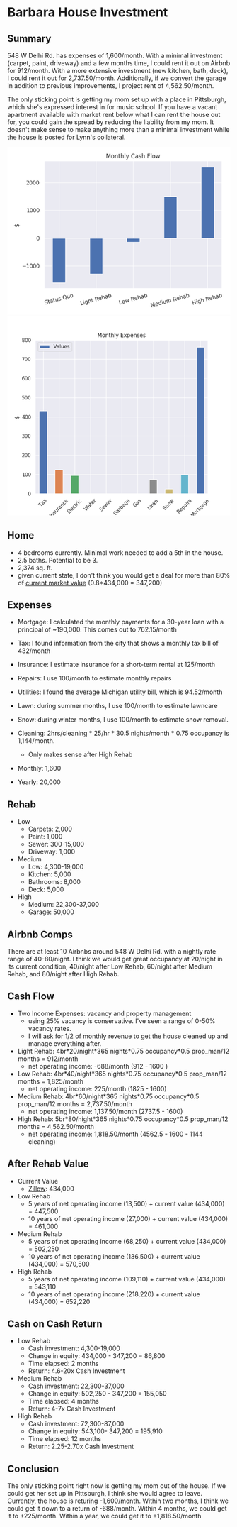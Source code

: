 # Barbara House Investment

## Summary
548 W Delhi Rd. has expenses of 1,600/month. With a minimal investment (carpet,
paint, driveway)  and a few months time, I could rent it out on Airbnb for 
912/month. With a more extensive investment (new kitchen, bath, deck), I
could rent it out for 2,737.50/month. Additionally, if we convert the garage in
addition to previous improvements, I project rent of 4,562.50/month. 

The only sticking point is getting my mom set up with a place in Pittsburgh, 
which she's expressed interest in for music school. If you have a vacant apartment
available with market rent below what I can rent the house out for, you could
gain the spread by reducing the liability from my mom. It doesn't make sense to 
make anything more than a minimal investment while the house is posted for 
Lynn's collateral. 

![Monthly Cash Flow](monthly_cash_flow.png)
![Expenses](monthly_expenses.png)

## Home
- 4 bedrooms currently. Minimal work needed to add a 5th in the house.
- 2.5 baths. Potential to be 3.
- 2,374 sq. ft.
- given current state, I don't think you would get a deal for more than 80% of
  [current market value](https://www.zillow.com/homedetails/548-W-Delhi-Rd-Ann-Arbor-MI-48103/54800224_zpid/) (0.8\*434,000 = 347,200)


## Expenses
- Mortgage: I calculated the monthly payments for a 30-year loan with a
  principal of ~190,000. This comes out to 762.15/month
- Tax: I found information from the city that shows a monthly tax bill of
  432/month
- Insurance: I estimate insurance for a short-term rental at 125/month
- Repairs: I use 100/month to estimate monthly repairs
- Utilities: I found the average Michigan utility bill, which is 94.52/month
- Lawn: during summer months, I use 100/month to estimate lawncare
- Snow: during winter months, I use 100/month to estimate snow removal.
- Cleaning: 2hrs/cleaning \* 25/hr \* 30.5 nights/month \* 0.75 occupancy is
  1,144/month.
    - Only makes sense after High Rehab


- Monthly: 1,600
- Yearly: 20,000



## Rehab
- Low
    - Carpets: 2,000
    - Paint: 1,000
    - Sewer: 300-15,000
    - Driveway: 1,000
- Medium
    - Low: 4,300-19,000
    - Kitchen: 5,000
    - Bathrooms: 8,000
    - Deck: 5,000
- High
    - Medium: 22,300-37,000
    - Garage: 50,000


## Airbnb Comps
There are at least 10 Airbnbs around 548 W Delhi Rd. with a nightly rate range 
of 40-80/night. I think we would get great occupancy at 20/night in its current
condition, 40/night after Low Rehab, 60/night after Medium Rehab, and 80/night
after High Rehab. 

## Cash Flow
- Two Income Expenses: vacancy and property management
    - using 25% vacancy is conservative. I've seen a range of 0-50% vacancy
      rates.
    - I will ask for 1/2 of monthly revenue to get the house cleaned up and
      manage everything after. 
- Light Rehab: 4br\*20/night\*365 nights\*0.75 occupancy\*0.5 prop_man/12 months 
  = 912/month
    - net operating income: -688/month (912 - 1600 )
- Low Rehab: 4br\*40/night\*365 nights\*0.75 occupancy\*0.5 prop_man/12 months 
  = 1,825/month
    - net operating income: 225/month (1825 - 1600)
- Medium Rehab: 4br\*60/night\*365 nights\*0.75 occupancy\*0.5 prop_man/12 months 
  = 2,737.50/month
    - net operating income: 1,137.50/month (2737.5 - 1600)
- High Rehab: 5br\*80/night\*365 nights\*0.75 occupancy\*0.5 prop_man/12 months 
  = 4,562.50/month
    - net operating income: 1,818.50/month (4562.5 - 1600 - 1144 cleaning)


## After Rehab Value
- Current Value
    - [Zillow](https://www.zillow.com/homedetails/548-W-Delhi-Rd-Ann-Arbor-MI-48103/54800224_zpid/): 434,000
- Low Rehab
    - 5 years of net operating income (13,500) + current value (434,000) =
      447,500
    - 10 years of net operating income (27,000) + current value (434,000) = 
      461,000
- Medium Rehab
    - 5 years of net operating income (68,250) + current value (434,000) =
      502,250
    - 10 years of net operating income (136,500) + current value (434,000) = 
      570,500
- High Rehab
    - 5 years of net operating income (109,110) + current value (434,000) =
      543,110
    - 10 years of net operating income (218,220) + current value (434,000) = 
      652,220

## Cash on Cash Return
- Low Rehab
    - Cash investment: 4,300-19,000
    - Change in equity: 434,000 - 347,200 = 86,800
    - Time elapsed: 2 months
    - Return: 4.6-20x Cash Investment 
- Medium Rehab
    - Cash investment: 22,300-37,000
    - Change in equity: 502,250 - 347,200 = 155,050
    - Time elapsed: 4 months
    - Return: 4-7x Cash Investment 
- High Rehab
    - Cash investment: 72,300-87,000
    - Change in equity: 543,100- 347,200 = 195,910
    - Time elapsed: 12 months
    - Return: 2.25-2.70x Cash Investment 

## Conclusion
The only sticking point right now is getting my mom out of the house. If we
could get her set up in Pittsburgh, I think she would agree to leave.
Currently, the house is returing -1,600/month. Within two months, I think we could
get it down to a return of -688/month. Within 4 months, we could get it to
+225/month. Within a year, we could get it to +1,818.50/month
